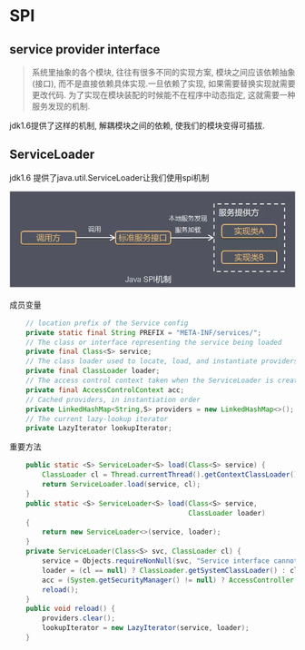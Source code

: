 # SPI

## service provider interface

> 系统里抽象的各个模块, 往往有很多不同的实现方案, 模块之间应该依赖抽象(接口), 而不是直接依赖具体实现.一旦依赖了实现, 如果需要替换实现就需要更改代码. 为了实现在模块装配的时候能不在程序中动态指定, 这就需要一种服务发现的机制.

jdk1.6提供了这样的机制, 解耦模块之间的依赖, 使我们的模块变得可插拔.

## ServiceLoader

jdk1.6 提供了java.util.ServiceLoader让我们使用spi机制

![java SPI机制](images/spi-1.png)



成员变量

```java
    // location prefix of the Service config
    private static final String PREFIX = "META-INF/services/";
    // The class or interface representing the service being loaded
    private final Class<S> service;
    // The class loader used to locate, load, and instantiate providers
    private final ClassLoader loader;
    // The access control context taken when the ServiceLoader is created
    private final AccessControlContext acc;
    // Cached providers, in instantiation order
    private LinkedHashMap<String,S> providers = new LinkedHashMap<>();
    // The current lazy-lookup iterator
    private LazyIterator lookupIterator;
```

重要方法

```java
	public static <S> ServiceLoader<S> load(Class<S> service) {
        ClassLoader cl = Thread.currentThread().getContextClassLoader();
        return ServiceLoader.load(service, cl);
    }
    public static <S> ServiceLoader<S> load(Class<S> service,
                                            ClassLoader loader)
    {
        return new ServiceLoader<>(service, loader);
    }
    private ServiceLoader(Class<S> svc, ClassLoader cl) {
        service = Objects.requireNonNull(svc, "Service interface cannot be null");
        loader = (cl == null) ? ClassLoader.getSystemClassLoader() : cl;
        acc = (System.getSecurityManager() != null) ? AccessController.getContext() : null;
        reload();
    }
    public void reload() {
        providers.clear();
        lookupIterator = new LazyIterator(service, loader);
    }
```

